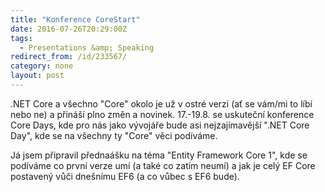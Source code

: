 ```yaml
---
title: "Konference CoreStart"
date: 2016-07-26T20:29:00Z
tags:
  - Presentations &amp; Speaking
redirect_from: /id/233567/
category: none
layout: post
---
```

.NET Core a všechno "Core" okolo je už v ostré verzi (ať se vám/mi to líbí nebo ne) a přináší plno změn a novinek. 17.-19.8. se uskuteční konference Core Days, kde pro nás jako vývojáře bude asi nejzajímavější ".NET Core Day", kde se na všechny ty "Core" věci podíváme.

Já jsem připravil přednaášku na téma "Entity Framework Core 1", kde se podíváme co první verze umí (a také co zatím neumí) a jak je celý EF Core postavený vůči dnešnímu EF6 (a co vůbec s EF6 bude). 

[1]: https://www.corestart.cz
